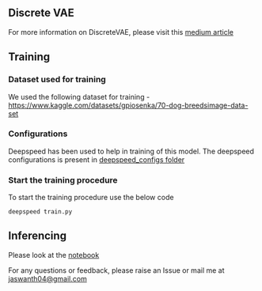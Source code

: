 ## Discrete VAE

For more information on DiscreteVAE, please visit this [medium article](https://medium.com/@jaswanth04/discrete-variational-auto-encoder-explained-41493ebe294d)

## Training



### Dataset used for training
We used the following dataset for training - https://www.kaggle.com/datasets/gpiosenka/70-dog-breedsimage-data-set

### Configurations
Deepspeed has been used to help in training of this model. The deepspeed configurations is present in [deepspeed_configs folder](https://github.com/jaswanth04/DiscreteVAE/tree/master/deepspeed_configs)

### Start the training procedure

To start the training procedure use the below code

```
deepspeed train.py 
```

## Inferencing

Please look at the [notebook](https://github.com/jaswanth04/DiscreteVAE/blob/master/notebooks/inference.ipynb)

For any questions or feedback, please raise an Issue or mail me at jaswanth04@gmail.com